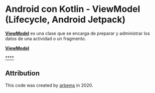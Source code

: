 # Android con Kotlin - ViewModel (Lifecycle, Android Jetpack)

[**ViewModel**](https://developer.android.com/reference/androidx/lifecycle/ViewModel) es una clase que se encarga de preparar y administrar los datos de una actividad o un fragmento.

[**ViewModel**]()

[****]()

## Attribution

This code was created by [arbems](https://github.com/arbems) in 2020.
